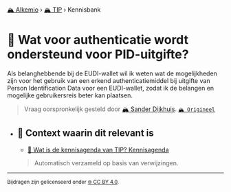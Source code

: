 [🏔️ Alkemio](https://welcome.alkem.io/) › [🏔️ TIP](https://alkem.io/tip/dashboard) › Kennisbank
# 📄 Wat voor authenticatie wordt ondersteund voor PID-uitgifte?
Als belanghebbende bij de EUDI-wallet wil ik weten wat de mogelijkheden zijn voor het gebruik van een erkend authenticatiemiddel bij uitgifte van Person Identification Data voor een EUDI-wallet, zodat ik de belangen en mogelijke gebruikersreis beter kan plaatsen.
> Vraag oorspronkelijk gesteld door [🏔️ Sander Dijkhuis](https://alkem.io/user/sander-dijkhuis-3912). [`🏔️ Origineel`](https://alkem.io/tip/collaboration/watvoorauthenticat-3838)

- ## 📌 Context waarin dit relevant is
  - [📌 Wat is de kennisagenda van TIP? Kennisagenda](watisdekennisagen-9941.md#kennisagenda-5711)
  >Automatisch verzameld op basis van verwijzingen.
* * *
<small>Bijdragen zijn gelicenseerd onder [🌐 CC BY 4.0](https://creativecommons.org/licenses/by/4.0/deed.nl).</small>

